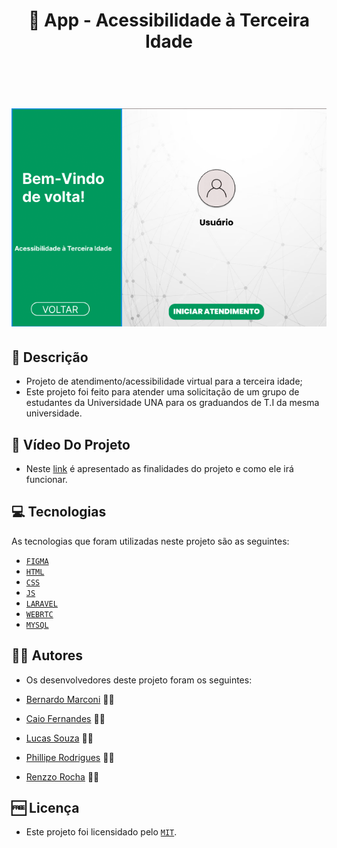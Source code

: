 <h1 align="center" id=title> 👴 App - Acessibilidade à Terceira Idade <br>

<br><p align="center">
  <a href="title">
    <img src="background/background.png" width="600" alt="image">
  </a>
</p>

<h2 id=descricao>📜 Descrição</h2>

- Projeto de atendimento/acessibilidade virtual para a terceira idade;
- Este projeto foi feito para atender uma solicitação de um grupo de estudantes da Universidade UNA para os graduandos de T.I da mesma universidade.

<h2 id=video> 🎥 Vídeo Do Projeto </h2>

- Neste <a href="https://drive.google.com/file/d/1VwJUg1iO2yKU9bNdN_Tls6cJbfpxBwX2/view?usp=sharing" target="_blank">link</a> é apresentado as finalidades do projeto e como ele irá funcionar.

<h2 id=tecnologias>💻 Tecnologias</h2>

As tecnologias que foram utilizadas neste projeto são as seguintes: 

- <a href="https://www.figma.com/file/A3786rgh4dnIms0ZBGMN8B/Untitled?type=design&node-id=151%3A15&mode=design&t=U48Vi431cARgTL3x-1">`FIGMA`</a>
- <a href="https://developer.mozilla.org/pt-BR/docs/Web/HTML">`HTML`</a>
- <a href="https://developer.mozilla.org/pt-BR/docs/Web/CSS">`CSS`</a>
- <a href="https://developer.mozilla.org/pt-BR/docs/Web/JavaScript">`JS`</a>
- <a href="https://laravel.com/">`LARAVEL`</a>
- <a href="https://webrtc.org/?hl=pt-br">`WEBRTC`</a>
- <a href="https://www.mysql.com/">`MYSQL`</a>


<h2 id=autores>👨‍🎓 Autores</h2>

- Os desenvolvedores deste projeto foram os seguintes:

- <a href="https://github.com/Bernardo-Marconi" target="_blank">Bernardo Marconi</a> 👨‍🎓
- <a href="https://github.com/ocai0" target="_blank">Caio Fernandes</a> 👨‍🎓
- <a href="https://github.com/Lucasos8" target="_blank">Lucas Souza</a> 👨‍🎓
- <a href="" target="_blank">Phillipe Rodrigues</a> 👨‍🎓
- <a href="www.github.com/renzzorocha" target="_blank">Renzzo Rocha</a> 👨‍🎓


<h2 id=licenca>🆓 Licença</h2>

- Este projeto foi licensidado pelo <a href="https://github.com/danhpaiva/CatalogoAPI-Net-7/blob/main/LICENSE" target="_blank">`MIT`</a>.


